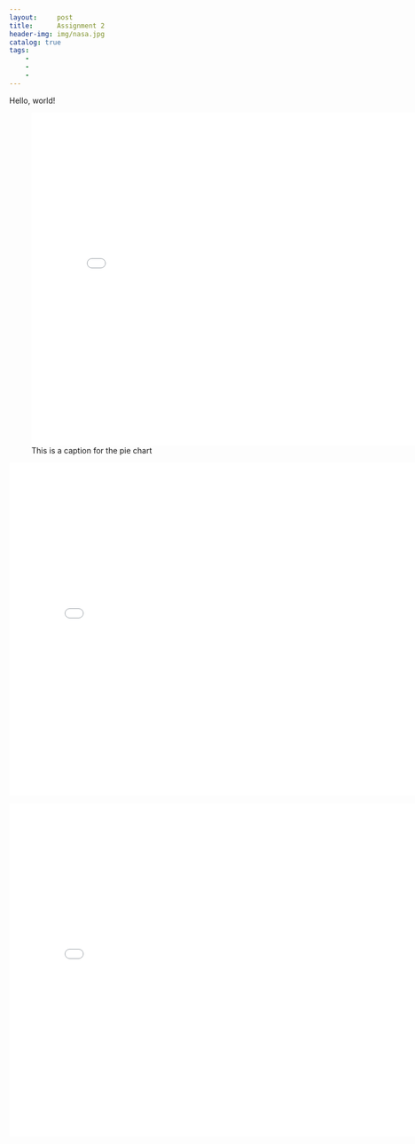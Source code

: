 ```yaml
---
layout:     post
title:      Assignment 2  
header-img: img/nasa.jpg
catalog: true
tags:
    - 
    - 
    - 
---
```

<p>Hello, world! </p>
<figure>
  <embed 
    type="text/html" 
    src="/img/pie chart.html"
    width="800"
    height="600"
  >
  <figcaption>This is a caption for the pie chart</figcaption>
</figure>


<embed 
       type="text/html" 
       src="/img/map of SF.html"
       width="800"
       height="600"
       >



<embed 
       type="text/html" 
       src="/img/Crime Trends 168.html"
       width="800"
       height="600"
       >



